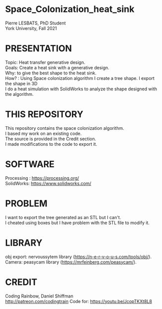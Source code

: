 # Space_Colonization_heat_sink
Pierre LESBATS,
PhD Student  
York University,
Fall 2021  

# PRESENTATION
Topic: Heat transfer generative design.  
Goals: Create a heat sink with a generative design.  
Why: to give the best shape to the heat sink.  
How? : Using Space colonization algorithm I create a tree shape. I export the shape in 3D  
       I do a heat simulation with SolidWorks to analyze the shape designed with the algorithm.  


# THIS REPOSITORY
This repository contains the space colonization algorithm.  
I based my work on an existing code.  
The source is provided in the Credit section.  
I made modifications to the code to export it.  


# SOFTWARE
Processing : https://processing.org/  
SolidWorks: https://www.solidworks.com/  


# PROBLEM
I want to export the tree generated as an STL but I can't.  
I cheated using boxes but I have problem with the STL file to modify it.  

# LIBRARY
obj export: nervoussytem library (https://n-e-r-v-o-u-s.com/tools/obj/).  
Camera: peasycam library (https://mrfeinberg.com/peasycam/).  

# CREDIT
Coding Rainbow,
Daniel Shiffman  
http://patreon.com/codingtrain
Code for: https://youtu.be/JcopTKXt8L8
